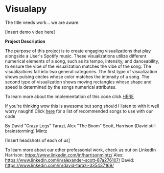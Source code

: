 # Visualapy

The title needs work... we are aware

[Insert demo video here]

**Project Description**

The purpose of this project is to create engaging visualizations that play alongside a User's Spotify music. These visualizations utilize different numerical elements of a song, such as its tempo, intensity, and danceability, to ensure the vibe of the visualization matches the vibe of the song. The visualizations fall into two general categories. The first type of visualization shows pulsing circles whose color matches the intensity of a song. The second type of visualization shows moving rectangles whose shape and speed is determined by the songs numerical attributes.

To learn more about the implementation of this code click [HERE](implementation.md)

If you're thinking wow this is awesome but song should I listen to with it well worry naught!  Click [here](song_recs.md) for a list of recommended songs to use with our code

By David "Crazy Legs" Tarazi, Alex "The Boom" Scott, Harrison (David still brainstorming) Mintz

[Insert headshots of each of us]

To learn more about our other professonial work, check us out on LinkedIn
Harrison: https://www.linkedin.com/in/harrisonmintz/
Alex: https://www.linkedin.com/in/alexander-scott-87a276107/
David: https://www.linkedin.com/in/david-tarazi-335437169/
